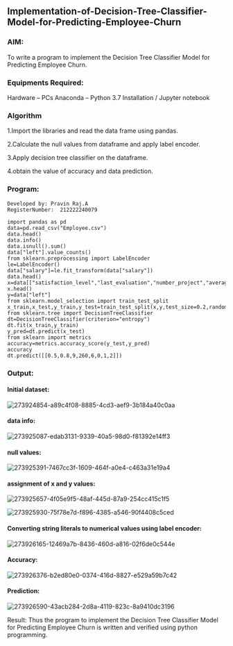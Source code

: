 ## Implementation-of-Decision-Tree-Classifier-Model-for-Predicting-Employee-Churn
### AIM:
To write a program to implement the Decision Tree Classifier Model for Predicting Employee Churn.

### Equipments Required:
Hardware – PCs
Anaconda – Python 3.7 Installation / Jupyter notebook
### Algorithm
1.Import the libraries and read the data frame using pandas.

2.Calculate the null values from dataframe and apply label encoder.

3.Apply decision tree classifier on the dataframe.

4.obtain the value of accuracy and data prediction.

### Program:
```Program to implement the Decision Tree Classifier Model for Predicting Employee Churn.
Developed by: Pravin Raj.A
RegisterNumber:  212222240079

import pandas as pd
data=pd.read_csv("Employee.csv")
data.head()
data.info()
data.isnull().sum()
data["left"].value_counts()
from sklearn.preprocessing import LabelEncoder
le=LabelEncoder()
data["salary"]=le.fit_transform(data["salary"])
data.head()
x=data[["satisfaction_level","last_evaluation","number_project","average_montly_hours","time_spend_company","Work_accident","promotion_last_5years","salary"]]
x.head()
y=data["left"]
from sklearn.model_selection import train_test_split
x_train,x_test,y_train,y_test=train_test_split(x,y,test_size=0.2,random_state=100)
from sklearn.tree import DecisionTreeClassifier
dt=DecisionTreeClassifier(criterion="entropy")
dt.fit(x_train,y_train)
y_pred=dt.predict(x_test)
from sklearn import metrics
accuracy=metrics.accuracy_score(y_test,y_pred)
accuracy
dt.predict([[0.5,0.8,9,260,6,0,1,2]])
```
### Output:
#### Initial dataset:

![273924854-a89c4f08-8885-4cd3-aef9-3b184a40c0aa](https://github.com/Apravinraj/Implementation-of-Decision-Tree-Classifier-Model-for-Predicting-Employee-Churn/assets/118707879/16fe619c-0f15-4104-94f3-1c08e8156ddd)


#### data info:

![273925087-edab3131-9339-40a5-98d0-f81392e14ff3](https://github.com/Apravinraj/Implementation-of-Decision-Tree-Classifier-Model-for-Predicting-Employee-Churn/assets/118707879/235f1ca2-751b-4b75-a930-52b33fd4a2bf)


#### null values:
![273925391-7467cc3f-1609-464f-a0e4-c463a31e19a4](https://github.com/Apravinraj/Implementation-of-Decision-Tree-Classifier-Model-for-Predicting-Employee-Churn/assets/118707879/483561e0-7a5d-4fbe-9b66-401ba6ec0a02)


#### assignment of x and y values:
![273925657-4f05e9f5-48af-445d-87a9-254cc415c1f5](https://github.com/Apravinraj/Implementation-of-Decision-Tree-Classifier-Model-for-Predicting-Employee-Churn/assets/118707879/e33e8f6e-2184-49d8-a057-aebaeda3e200)

![273925930-75f78e7d-f896-4385-a546-90f4408c5ced](https://github.com/Apravinraj/Implementation-of-Decision-Tree-Classifier-Model-for-Predicting-Employee-Churn/assets/118707879/04be1c00-5855-406c-9309-269dba431962)


#### Converting string literals to numerical values using label encoder:

![273926165-12469a7b-8436-460d-a816-02f6de0c544e](https://github.com/Apravinraj/Implementation-of-Decision-Tree-Classifier-Model-for-Predicting-Employee-Churn/assets/118707879/90fd395f-dcda-4cdc-94c4-740eec80840d)


#### Accuracy:

![273926376-b2ed80e0-0374-416d-8827-e529a59b7c42](https://github.com/Apravinraj/Implementation-of-Decision-Tree-Classifier-Model-for-Predicting-Employee-Churn/assets/118707879/813ee1fd-35a9-4e8c-ab74-bbe4e0da8c42)


#### Prediction:

![273926590-43acb284-2d8a-4119-823c-8a9410dc3196](https://github.com/Apravinraj/Implementation-of-Decision-Tree-Classifier-Model-for-Predicting-Employee-Churn/assets/118707879/e605758a-1f44-46a9-9ad4-97f0b7f594aa)


Result:
Thus the program to implement the Decision Tree Classifier Model for Predicting Employee Churn is written and verified using python programming.
